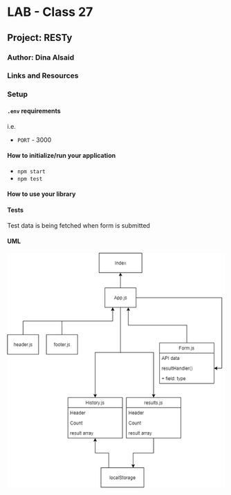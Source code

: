# LAB - Class 27

## Project: RESTy

### Author: Dina Alsaid

### Links and Resources

<!-- - [ci/cd](http://xyz.com) (GitHub Actions)
- [back-end server url](http://xyz.com) (when applicable)
- [front-end application](http://xyz.com) (when applicable) -->

### Setup

#### `.env` requirements

i.e.

- `PORT` - 3000

#### How to initialize/run your application

- `npm start`
- `npm test`

#### How to use your library

#### Tests

Test data is being fetched when form is submitted

#### UML

![UML](./src/assets/lab28.png)